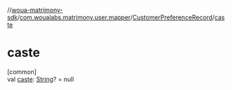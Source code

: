//[woua-matrimony-sdk](../../../index.md)/[com.woualabs.matrimony.user.mapper](../index.md)/[CustomerPreferenceRecord](index.md)/[caste](caste.md)

# caste

[common]\
val [caste](caste.md): [String](https://kotlinlang.org/api/latest/jvm/stdlib/kotlin/-string/index.html)? = null
